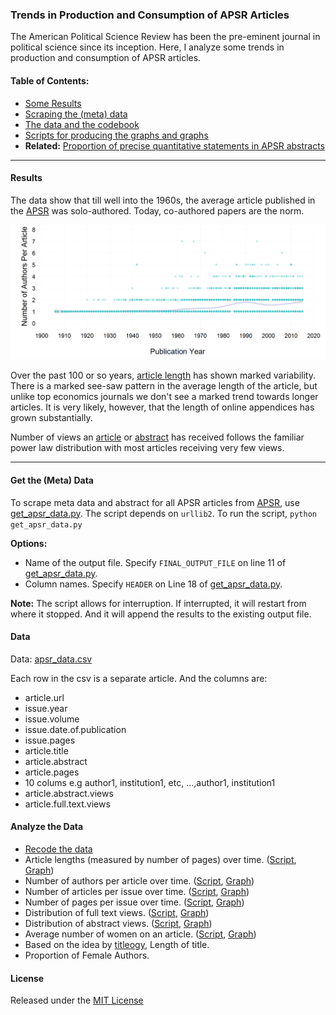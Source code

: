### Trends in Production and Consumption of APSR Articles

The American Political Science Review has been the pre-eminent journal in political science since its inception. Here, I analyze some trends in production and consumption of APSR articles.

#### Table of Contents:

* [Some Results](#results)
* [Scraping the (meta) data](#get-the-meta-data)
* [The data and the codebook](#data)
* [Scripts for producing the graphs and graphs](#analyze-the-data)
* **Related:** [Proportion of precise quantitative statements in APSR abstracts](https://github.com/soodoku/quant-discipline)

----

#### Results

The data show that till well into the 1960s, the average article published in the [APSR](http://journals.cambridge.org/action/displayJournal?jid=PSR) was solo-authored. Today, co-authored papers are the norm.

![No. of authors over time](figs/n_authors_per_article_over_time.png)

Over the past 100 or so years, [article length](figs/article_length.pdf) has shown marked variability. There is a marked see-saw pattern in the average length of the article, but unlike top economics journals we don't see a marked trend towards longer articles. It is very likely, however, that the length of online appendices has grown substantially. 

Number of views an [article](figs/fulltext_views.pdf) or [abstract](figs/abstract_views.pdf) has received follows the familiar power law distribution with most articles receiving very few views. 

----- 

#### Get the (Meta) Data

To scrape meta data and abstract for all APSR articles from [APSR](http://journals.cambridge.org/action/displayBackIssues?jid=PSR), use [get_apsr_data.py](scripts/get_apsr_data.py). The script depends on `urllib2`. To run the script, `python get_apsr_data.py`

**Options:**
   * Name of the output file. Specify `FINAL_OUTPUT_FILE` on line 11 of [get_apsr_data.py](scripts/get_apsr_data.py).
   * Column names. Specify `HEADER` on Line 18 of [get_apsr_data.py](scripts/get_apsr_data.py).

**Note:** The script allows for interruption. If interrupted, it will restart from where it stopped. And it will append the results to the existing output file.

#### Data

Data: [apsr_data.csv](data/apsr_data.csv)  
   
Each row in the csv is a separate article. And the columns are:  
   
   * article.url
   * issue.year
   * issue.volume 
   * issue.date.of.publication
   * issue.pages
   * article.title
   * article.abstract
   * article.pages
   * 10 colums e.g author1, institution1, etc, ...,author1, institution1 
   * article.abstract.views
   * article.full.text.views

#### Analyze the Data

* [Recode the data](scripts/meta_apsr.R)
* Article lengths (measured by number of pages) over time. ([Script](scripts/article_length.R), [Graph](figs/n_pages_per_article_over_time.pdf))  
* Number of authors per article over time. ([Script](scripts/n_authors.R), [Graph](figs/n_authors_per_article_over_time.pdf))  
* Number of articles per issue over time. ([Script](scripts/articles_per_issue.R), [Graph](figs/articles_per_issue_over_time.pdf))  
* Number of pages per issue over time. ([Script](scripts/issue_length.R), [Graph](figs/pages_per_issue_over_time.pdf))  
* Distribution of full text views. ([Script](scripts/fulltext_views.R), [Graph](figs/fulltext_views.pdf))  
* Distribution of abstract views. ([Script](scripts/abstract_views.R), [Graph](figs/abstract_views.pdf)) 
* Average number of women on an article. ([Script](scripts/gender_authors.R), [Graph](figs/gender_authors_per_article_over_time.pdf)) 
* Based on the idea by [titleogy](http://datacolada.org/2013/12/04/titleogy/), Length of title.
* Proportion of Female Authors.

#### License
Released under the [MIT License](License.md)
